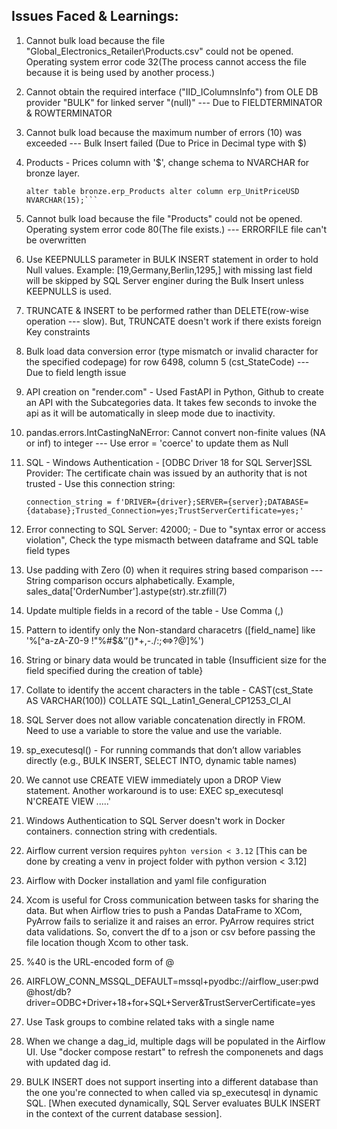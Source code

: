 ## Issues Faced & Learnings:

1. Cannot bulk load because the file "Global_Electronics_Retailer\Products.csv" could not be opened. Operating system error code 32(The process cannot access the file because it is being used by another process.)

2. Cannot obtain the required interface ("IID_IColumnsInfo") from OLE DB provider "BULK" for linked server "(null)" --- Due to FIELDTERMINATOR & ROWTERMINATOR 

3. Cannot bulk load because the maximum number of errors (10) was exceeded --- Bulk Insert failed (Due to Price in Decimal type with $)

4. Products - Prices column with '$', change schema to NVARCHAR for bronze layer.

    ```alter table bronze.erp_Products alter column erp_UnitCostUSD NVARCHAR(15);
    alter table bronze.erp_Products alter column erp_UnitPriceUSD NVARCHAR(15);```

5. Cannot bulk load because the file "Products" could not be opened. Operating system error code 80(The file exists.) --- ERRORFILE file can't be overwritten

6. Use KEEPNULLS parameter in BULK INSERT statement in order to hold Null values. Example: [19,Germany,Berlin,1295,] with missing last field will be skipped by SQL Server enginer during the Bulk Insert unless KEEPNULLS is used.

7. TRUNCATE & INSERT to be performed rather than DELETE(row-wise operation --- slow). But, TRUNCATE doesn't work if there exists foreign Key constraints

8. Bulk load data conversion error (type mismatch or invalid character for the specified codepage) for row 6498, column 5 (cst_StateCode) --- Due to field length issue

9. API creation on "render.com" - Used FastAPI in Python, Github to create an API with the Subcategories data. It takes few seconds to invoke the api as it will be automatically in sleep mode due to inactivity.

10. pandas.errors.IntCastingNaNError: Cannot convert non-finite values (NA or inf) to integer --- Use error = 'coerce' to update them as Null

11. SQL - Windows Authentication - [ODBC Driver 18 for SQL Server]SSL Provider: The certificate chain was issued by an authority that is not trusted - Use this connection string:     

    ```connection_string = f'DRIVER={driver};SERVER={server};DATABASE={database};Trusted_Connection=yes;TrustServerCertificate=yes;'```

12. Error connecting to SQL Server: 42000; - Due to "syntax error or access violation", Check the type mismacth between dataframe and SQL table field types

13. Use padding with Zero (0) when it requires string based comparison --- String comparison occurs alphabetically. Example, sales_data['OrderNumber'].astype(str).str.zfill(7)

14. Update multiple fields in a record of the table - Use Comma (,)

15. Pattern to identify only the Non-standard characetrs ([field_name] like '%[^a-zA-Z0-9 !"%#$&’’()*+,-./:;<=>?@]%')

16. String or binary data would be truncated in table {Insufficient size for the field specified during the creation of table}

17. Collate to identify the accent characters in the table - CAST(cst_State AS VARCHAR(100)) COLLATE SQL_Latin1_General_CP1253_CI_AI

18. SQL Server does not allow variable concatenation directly in FROM. Need to use a variable to store the value and use the variable.

19. sp_executesql() - For running commands that don’t allow variables directly (e.g., BULK INSERT, SELECT INTO, dynamic table names)

20. We cannot use CREATE VIEW immediately upon a DROP View statement. Another workaround is to use:  EXEC sp_executesql N'CREATE VIEW .....'

21. Windows Authentication to SQL Server doesn't work in Docker containers. connection string with credentials.

22. Airflow current version requires ```pyhton version < 3.12``` [This can be done by creating a venv in project folder with python version < 3.12]

23. Airflow with Docker installation and yaml file configuration

24. Xcom is useful for Cross communication between tasks for sharing the data. But when Airflow tries to push a Pandas DataFrame to XCom, PyArrow fails to serialize it and raises an error. PyArrow requires strict data validations. So, convert the df to a json or csv before passing the file location though Xcom to other task.

25. %40 is the URL-encoded form of @

26. AIRFLOW_CONN_MSSQL_DEFAULT=mssql+pyodbc://airflow_user:pwd@host/db?driver=ODBC+Driver+18+for+SQL+Server&TrustServerCertificate=yes

27. Use Task groups to combine related taks with a single name

28. When we change a dag_id, multiple dags will be populated in the Airflow UI. Use "docker compose restart" to refresh the componenets and dags with updated dag id.

29. BULK INSERT does not support inserting into a different database than the one you're connected to when called via sp_executesql in dynamic SQL. [When executed dynamically, SQL Server evaluates BULK INSERT in the context of the current database session].